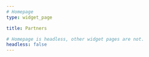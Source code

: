 ```yaml
---
# Homepage
type: widget_page

title: Partners

# Homepage is headless, other widget pages are not.
headless: false
---
```

